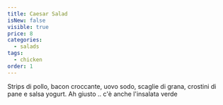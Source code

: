 ```yaml
---
title: Caesar Salad
isNew: false
visible: true
price: 8
categories:
  - salads
tags:
  - chicken
order: 1
---
```

Strips di pollo, bacon croccante, uovo sodo, scaglie di grana, crostini di pane e salsa yogurt. Ah giusto .. c'è anche l'insalata verde